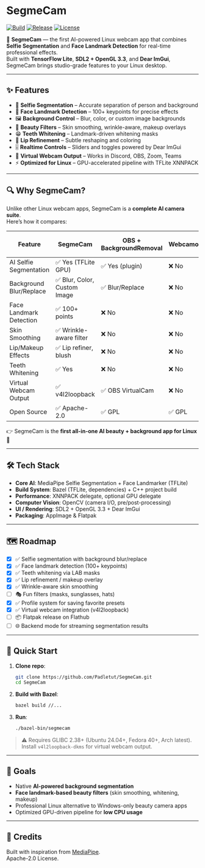 # SegmeCam

[![Build](https://github.com/Padletut/SegmeCam/actions/workflows/build.yml/badge.svg)](https://github.com/Padletut/SegmeCam/actions)
[![Release](https://img.shields.io/github/v/release/Padletut/SegmeCam?color=brightgreen&logo=github)](https://github.com/Padletut/SegmeCam/releases)
[![License](https://img.shields.io/github/license/Padletut/SegmeCam?color=blue)](LICENSE)


🎥 **SegmeCam** — the first AI-powered Linux webcam app that combines **Selfie Segmentation** and **Face Landmark Detection** for real-time professional effects.  
Built with **TensorFlow Lite**, **SDL2 + OpenGL 3.3**, and **Dear ImGui**, SegmeCam brings studio-grade features to your Linux desktop.

---

## ✨ Features
- 🤖 **Selfie Segmentation** – Accurate separation of person and background
- 📍 **Face Landmark Detection** – 100+ keypoints for precise effects
- 🖼️ **Background Control** – Blur, color, or custom image backgrounds
- 💄 **Beauty Filters** – Skin smoothing, wrinkle-aware, makeup overlays
- 😁 **Teeth Whitening** – Landmark-driven whitening masks
- 👄 **Lip Refinement** – Subtle reshaping and coloring
- 🎚️ **Realtime Controls** – Sliders and toggles powered by Dear ImGui
- 🎥 **Virtual Webcam Output** – Works in Discord, OBS, Zoom, Teams
- ⚡ **Optimized for Linux** – GPU-accelerated pipeline with TFLite XNNPACK

---

## 🔍 Why SegmeCam?

Unlike other Linux webcam apps, SegmeCam is a **complete AI camera suite**.  
Here’s how it compares:

| Feature | **SegmeCam** | OBS + BackgroundRemoval | Webcamoid | Zoom / Meet (Linux) |
|---------|--------------|--------------------------|-----------|----------------------|
| AI Selfie Segmentation | ✅ Yes (TFLite GPU) | ✅ Yes (plugin) | ❌ No | ✅ Yes (built-in) |
| Background Blur/Replace | ✅ Blur, Color, Custom Image | ✅ Blur/Replace | ❌ No | ✅ Blur/Replace |
| Face Landmark Detection | ✅ 100+ points | ❌ No | ❌ No | ❌ No |
| Skin Smoothing | ✅ Wrinkle-aware filter | ❌ No | ❌ No | ❌ No |
| Lip/Makeup Effects | ✅ Lip refiner, blush | ❌ No | ❌ No | ❌ No |
| Teeth Whitening | ✅ Yes | ❌ No | ❌ No | ❌ No |
| Virtual Webcam Output | ✅ v4l2loopback | ✅ OBS VirtualCam | ❌ No | ❌ No |
| Open Source | ✅ Apache-2.0 | ✅ GPL | ✅ GPL | ❌ No |

👉 SegmeCam is the **first all-in-one AI beauty + background app for Linux** 🚀

---

## 🛠️ Tech Stack
- **Core AI**: MediaPipe Selfie Segmentation + Face Landmarker (TFLite)
- **Build System**: Bazel (TFLite, dependencies) + C++ project build
- **Performance**: XNNPACK delegate, optional GPU delegate
- **Computer Vision**: OpenCV (camera I/O, pre/post-processing)
- **UI / Rendering**: SDL2 + OpenGL 3.3 + Dear ImGui
- **Packaging**: AppImage & Flatpak

---

## 🗺️ Roadmap
- [x] ✅ Selfie segmentation with background blur/replace
- [x] ✅ Face landmark detection (100+ keypoints)
- [x] ✅ Teeth whitening via LAB masks
- [x] ✅ Lip refinement / makeup overlay
- [x] ✅ Wrinkle-aware skin smoothing
- [ ] 🎭 Fun filters (masks, sunglasses, hats)
- [x] ✅ Profile system for saving favorite presets
- [x] ✅ Virtual webcam integration (v4l2loopback)
- [ ] 📦 Flatpak release on Flathub
- [ ] 🌐 Backend mode for streaming segmentation results

---

## 🚀 Quick Start
1. **Clone repo**:  
   ```bash
   git clone https://github.com/Padletut/SegmeCam.git
   cd SegmeCam
   ```
2. **Build with Bazel**:  
   ```bash
   bazel build //...
   ```
3. **Run**:  
   ```bash
   ./bazel-bin/segmecam
   ```

> ⚠️ Requires GLIBC 2.38+ (Ubuntu 24.04+, Fedora 40+, Arch latest).  
> Install `v4l2loopback-dkms` for virtual webcam output.

---

## 🎯 Goals
- Native **AI-powered background segmentation**
- **Face landmark-based beauty filters** (skin smoothing, whitening, makeup)
- Professional Linux alternative to Windows-only beauty camera apps
- Optimized GPU-driven pipeline for **low CPU usage**

---

## 🙏 Credits
Built with inspiration from [MediaPipe](https://ai.google.dev/edge/mediapipe).  
Apache-2.0 License.